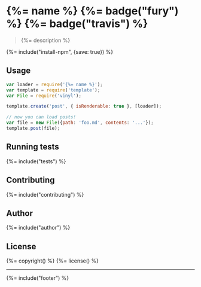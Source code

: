 # {%= name %} {%= badge("fury") %} {%= badge("travis") %}

> {%= description %}

{%= include("install-npm", {save: true}) %}

## Usage

```js
var loader = require('{%= name %}');
var template = require('template');
var File = require('vinyl');

template.create('post', { isRenderable: true }, [loader]);

// now you can load posts!
var file = new File({path: 'foo.md', contents: '...'});
template.post(file);
```

## Running tests
{%= include("tests") %}

## Contributing
{%= include("contributing") %}

## Author
{%= include("author") %}

## License
{%= copyright() %}
{%= license() %}

***

{%= include("footer") %}

[template]: https://github.com/jonschlinkert/template
